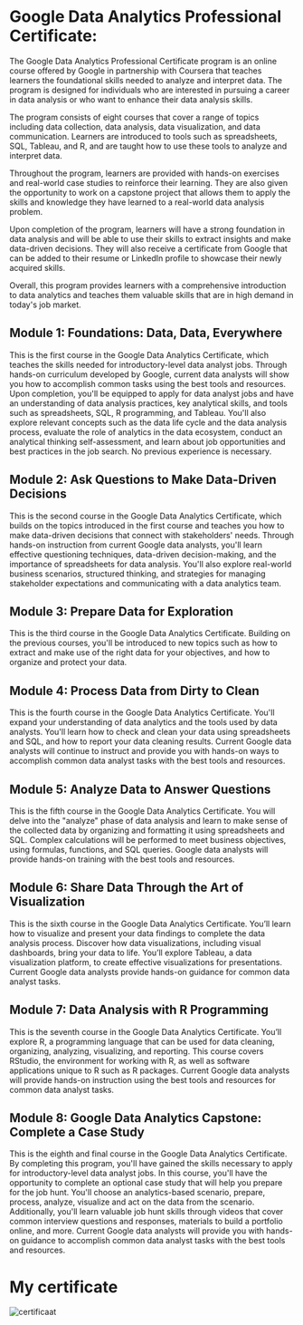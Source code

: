 # Google Data Analytics Professional Certificate:

The Google Data Analytics Professional Certificate program is an online course offered by Google in partnership with Coursera that teaches learners the foundational skills needed to analyze and interpret data. The program is designed for individuals who are interested in pursuing a career in data analysis or who want to enhance their data analysis skills.

The program consists of eight courses that cover a range of topics including data collection, data analysis, data visualization, and data communication. Learners are introduced to tools such as spreadsheets, SQL, Tableau, and R, and are taught how to use these tools to analyze and interpret data.

Throughout the program, learners are provided with hands-on exercises and real-world case studies to reinforce their learning. They are also given the opportunity to work on a capstone project that allows them to apply the skills and knowledge they have learned to a real-world data analysis problem.

Upon completion of the program, learners will have a strong foundation in data analysis and will be able to use their skills to extract insights and make data-driven decisions. They will also receive a certificate from Google that can be added to their resume or LinkedIn profile to showcase their newly acquired skills.

Overall, this program provides learners with a comprehensive introduction to data analytics and teaches them valuable skills that are in high demand in today's job market.

## Module 1: Foundations: Data, Data, Everywhere
This is the first course in the Google Data Analytics Certificate, which teaches the skills needed for introductory-level data analyst jobs. Through hands-on curriculum developed by Google, current data analysts will show you how to accomplish common tasks using the best tools and resources. Upon completion, you'll be equipped to apply for data analyst jobs and have an understanding of data analysis practices, key analytical skills, and tools such as spreadsheets, SQL, R programming, and Tableau. You'll also explore relevant concepts such as the data life cycle and the data analysis process, evaluate the role of analytics in the data ecosystem, conduct an analytical thinking self-assessment, and learn about job opportunities and best practices in the job search. No previous experience is necessary.

## Module 2: Ask Questions to Make Data-Driven Decisions
This is the second course in the Google Data Analytics Certificate, which builds on the topics introduced in the first course and teaches you how to make data-driven decisions that connect with stakeholders' needs. Through hands-on instruction from current Google data analysts, you'll learn effective questioning techniques, data-driven decision-making, and the importance of spreadsheets for data analysis. You'll also explore real-world business scenarios, structured thinking, and strategies for managing stakeholder expectations and communicating with a data analytics team.

## Module 3: Prepare Data for Exploration
This is the third course in the Google Data Analytics Certificate. Building on the previous courses, you'll be introduced to new topics such as how to extract and make use of the right data for your objectives, and how to organize and protect your data.

## Module 4: Process Data from Dirty to Clean
This is the fourth course in the Google Data Analytics Certificate. You'll expand your understanding of data analytics and the tools used by data analysts. You'll learn how to check and clean your data using spreadsheets and SQL, and how to report your data cleaning results. Current Google data analysts will continue to instruct and provide you with hands-on ways to accomplish common data analyst tasks with the best tools and resources.

## Module 5: Analyze Data to Answer Questions
This is the fifth course in the Google Data Analytics Certificate. You will delve into the "analyze" phase of data analysis and learn to make sense of the collected data by organizing and formatting it using spreadsheets and SQL. Complex calculations will be performed to meet business objectives, using formulas, functions, and SQL queries. Google data analysts will provide hands-on training with the best tools and resources.

## Module 6: Share Data Through the Art of Visualization
This is the sixth course in the Google Data Analytics Certificate. You’ll learn how to visualize and present your data findings to complete the data analysis process. Discover how data visualizations, including visual dashboards, bring your data to life. You’ll explore Tableau, a data visualization platform, to create effective visualizations for presentations. Current Google data analysts provide hands-on guidance for common data analyst tasks.

## Module 7: Data Analysis with R Programming
This is the seventh course in the Google Data Analytics Certificate. You’ll explore R, a programming language that can be used for data cleaning, organizing, analyzing, visualizing, and reporting. This course covers RStudio, the environment for working with R, as well as software applications unique to R such as R packages. Current Google data analysts will provide hands-on instruction using the best tools and resources for common data analyst tasks.

## Module 8: Google Data Analytics Capstone: Complete a Case Study
This is the eighth and final course in the Google Data Analytics Certificate. By completing this program, you'll have gained the skills necessary to apply for introductory-level data analyst jobs. In this course, you'll have the opportunity to complete an optional case study that will help you prepare for the job hunt. You'll choose an analytics-based scenario, prepare, process, analyze, visualize and act on the data from the scenario. Additionally, you'll learn valuable job hunt skills through videos that cover common interview questions and responses, materials to build a portfolio online, and more. Current Google data analysts will provide you with hands-on guidance to accomplish common data analyst tasks with the best tools and resources.

[Link to capstone project]:https://github.com/NickZward/Google-Data-Analytics-Professional-Certificate/tree/main/Capstone%20data

# My certificate
![certificaat](https://user-images.githubusercontent.com/29818091/232312585-bacdc0df-a2df-477a-b388-c14d255c5aca.jpg)
